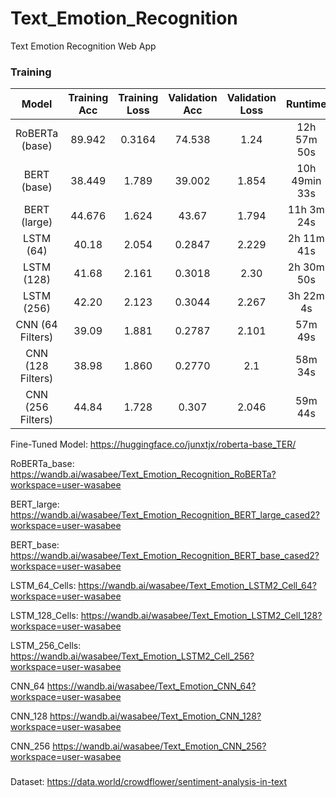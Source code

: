 # Text_Emotion_Recognition

Text Emotion Recognition Web App 

### Training 

| Model | Training Acc | Training Loss | Validation Acc | Validation Loss | Runtime
| :---: | :---: | :---: | :---: | :---: | :---: |
| RoBERTa (base) | 89.942 | 0.3164 | 74.538 | 1.24 | 12h 57m 50s |
| BERT (base) | 38.449 | 1.789 | 39.002 | 1.854 | 10h 49min 33s |
| BERT (large) | 44.676 | 1.624| 43.67 | 1.794 | 11h 3m 24s |
| LSTM (64) | 40.18 | 2.054 | 0.2847 | 2.229 | 2h 11m 41s |
| LSTM (128) | 41.68 | 2.161 | 0.3018 | 2.30 | 2h 30m 50s |
| LSTM (256) | 42.20 | 2.123 | 0.3044 | 2.267 | 3h 22m 4s |
| CNN (64 Filters) | 39.09 | 1.881 | 0.2787 | 2.101 | 57m 49s |
| CNN (128 Filters) | 38.98 | 1.860 | 0.2770 | 2.1 | 58m 34s |
| CNN (256 Filters) | 44.84 | 1.728 | 0.307 | 2.046 | 59m 44s |

Fine-Tuned Model:
https://huggingface.co/junxtjx/roberta-base_TER/

RoBERTa_base:
https://wandb.ai/wasabee/Text_Emotion_Recognition_RoBERTa?workspace=user-wasabee

BERT_large:
https://wandb.ai/wasabee/Text_Emotion_Recognition_BERT_large_cased2?workspace=user-wasabee

BERT_base:
https://wandb.ai/wasabee/Text_Emotion_Recognition_BERT_base_cased2?workspace=user-wasabee

LSTM_64_Cells:
https://wandb.ai/wasabee/Text_Emotion_LSTM2_Cell_64?workspace=user-wasabee

LSTM_128_Cells:
https://wandb.ai/wasabee/Text_Emotion_LSTM2_Cell_128?workspace=user-wasabee

LSTM_256_Cells:
https://wandb.ai/wasabee/Text_Emotion_LSTM2_Cell_256?workspace=user-wasabee

CNN_64
https://wandb.ai/wasabee/Text_Emotion_CNN_64?workspace=user-wasabee

CNN_128
https://wandb.ai/wasabee/Text_Emotion_CNN_128?workspace=user-wasabee

CNN_256
https://wandb.ai/wasabee/Text_Emotion_CNN_256?workspace=user-wasabee

###
Dataset: https://data.world/crowdflower/sentiment-analysis-in-text
